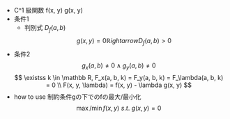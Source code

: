 - C^1 級関数 f(x, y) g(x, y)
- 条件1
    - 判別式 $D_f(a, b)$
    $$ g(x, y)=0 \mathbb Rightarrow D_f(a, b)>0 $$
- 条件2
    $$ g_x(a, b)\ne 0 \land g_y(a, b) \ne 0 $$
$$ \existss k \in \mathbb R, F_x(a, b, k) = F_y(a, b, k) = F_\lambda(a, b, k) = 0 \\ F(x, y, \lambda) = f(x, y) - \lambda g(x, y) $$
- how to use
    制約条件gの下でのfの最大/最小化
    $$ \max / \min f(x, y)\ s.t.\ g(x, y) = 0 $$